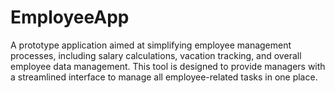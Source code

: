 # EmployeeApp
 A prototype application aimed at simplifying employee management processes, including salary calculations, vacation tracking, and overall employee data management. This tool is designed to provide managers with a streamlined interface to manage all employee-related tasks in one place.
